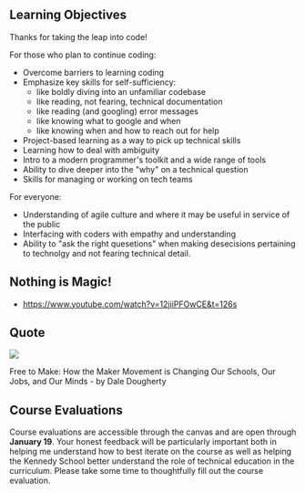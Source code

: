 ## Learning Objectives

Thanks for taking the leap into code!

For those who plan to continue coding:

- Overcome barriers to learning coding
- Emphasize key skills for self-sufficiency:
	- like boldly diving into an unfamiliar codebase
	- like reading, not fearing, technical documentation
	- like reading (and googling) error messages
	- like knowing what to google and when
	- like knowing when and how to reach out for help
- Project-based learning as a way to pick up technical skills
- Learning how to deal with ambiguity
- Intro to a modern programmer's toolkit and a wide range of  tools
- Ability to dive deeper into the "why" on a technical question
- Skills for managing or working on tech teams

For everyone: 

- Understanding of agile culture and where it may be useful in service of the public
- Interfacing with coders with empathy and understanding
- Ability to "ask the right quesetions" when making desecisions pertaining to technolgy and not fearing technical detail.


## Nothing is Magic!

* https://www.youtube.com/watch?v=12jiiPFOwCE&t=126s


## Quote

![](https://www.evernote.com/shard/s150/sh/ea7383a1-438d-4fba-8706-cd21af484ac6/56e394f2b6f72325/res/300ce791-5f8f-4ec9-b0ad-44b5f4957365/skitch.png?resizeSmall&width=832)

Free to Make: How the Maker Movement is Changing Our Schools, Our Jobs, and Our Minds - by Dale Dougherty

## Course Evaluations

Course evaluations are accessible through the canvas and are open through **January 19**. Your honest feedback will be particularly important both in helping me understand how to best iterate on the course as well as helping the Kennedy School better understand the role of technical education in the curriculum. Please take some time to thoughtfully fill out the course evaluation.

